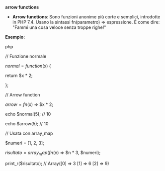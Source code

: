 **arrow functions**

- **Arrow functions**: Sono funzioni anonime più corte e semplici, introdotte in PHP 7.4. Usano la sintassi fn(parametro) => espressione. È come dire: "Fammi una cosa veloce senza troppe righe!"

**Esempio:**

php

// Funzione normale

$normal = function($x) {

return $x \* 2;

};

// Arrow function

$arrow = fn($x) => $x \* 2;

echo $normal(5); // 10

echo $arrow(5); // 10

// Usata con array_map

$numeri = \[1, 2, 3\];

$risultato = array_map(fn($n) => $n \* 3, $numeri);

print_r($risultato); // Array(\[0\] => 3 \[1\] => 6 \[2\] => 9)
